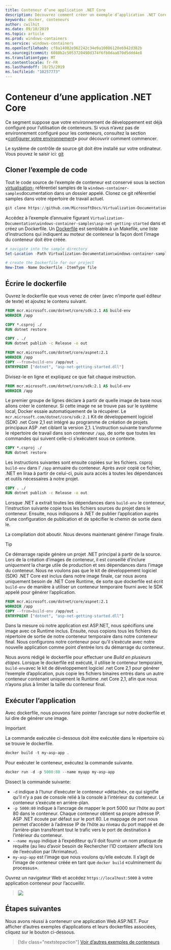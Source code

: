 ```yaml
---
title: Conteneur d’une application .NET Core
description: Découvrez comment créer un exemple d’application .NET Core avec des conteneurs
keywords: docker, conteneurs
author: cwilhit
ms.date: 09/10/2019
ms.topic: article
ms.prod: windows-containers
ms.service: windows-containers
ms.openlocfilehash: cf8a14002e962242c34e9a10086120e6942d382b
ms.sourcegitcommit: 6080b2c5053720490d374f6fb0daa870d5ddd4e8
ms.translationtype: MT
ms.contentlocale: fr-FR
ms.lasthandoff: 10/25/2019
ms.locfileid: "10257773"
---
```

# <a name="containerize-a-net-core-app"></a>Conteneur d’une application .NET Core

Ce segment suppose que votre environnement de développement est déjà configuré pour l’utilisation de conteneurs. Si vous n’avez pas de environnement configuré pour les conteneurs, consultez la section «[configurer votre environnement](./set-up-environment.md)» pour découvrir comment commencer.

Le système de contrôle de source git doit être installé sur votre ordinateur. Vous pouvez le saisir ici: [git](https://git-scm.com/download)

## <a name="clone-the-sample-code"></a>Cloner l’exemple de code

Tout le code source de l’exemple de conteneur est conservé sous la section [virtualisation-](https://github.com/MicrosoftDocs/Virtualization-Documentation) référentiel samples de la `windows-container-samples`documentation dans un dossier appelé. Clonez ce git référentiel samples dans votre répertoire de travail actuel.

```Powershell
git clone https://github.com/MicrosoftDocs/Virtualization-Documentation.git
```

Accédez à l’exemple d’annuaire figurant `Virtualization-Documentation\windows-container-samples\asp-net-getting-started` dans et créez un Dockerfile. Un [Dockerfile](https://docs.docker.com/engine/reference/builder/) est semblable à un Makefile, une liste d’instructions qui indiquent au moteur de conteneur la façon dont l’image du conteneur doit être créée.

```Powershell
# navigate into the sample directory
Set-Location -Path Virtualization-Documentation\windows-container-samples\asp-net-getting-started

# create the Dockerfile for our project
New-Item -Name Dockerfile -ItemType file
```

## <a name="write-the-dockerfile"></a>Écrire le dockerfile

Ouvrez le dockerfile que vous venez de créer (avec n’importe quel éditeur de texte) et ajoutez le contenu suivant.

```Dockerfile
FROM mcr.microsoft.com/dotnet/core/sdk:2.1 AS build-env
WORKDIR /app

COPY *.csproj ./
RUN dotnet restore

COPY . ./
RUN dotnet publish -c Release -o out

FROM mcr.microsoft.com/dotnet/core/aspnet:2.1
WORKDIR /app
COPY --from=build-env /app/out .
ENTRYPOINT ["dotnet", "asp-net-getting-started.dll"]
```

Divisez-le en ligne et expliquez ce que fait chaque instruction.

```Dockerfile
FROM mcr.microsoft.com/dotnet/core/sdk:2.1 AS build-env
WORKDIR /app
```

Le premier groupe de lignes déclare à partir de quelle image de base nous allons créer le conteneur. Si cette image ne se trouve pas sur le système local, Docker essaie automatiquement de la récupérer. Le `mcr.microsoft.com/dotnet/core/sdk:2.1` Kit de développement logiciel (SDK) .net Core 2,1 est intégré au programme de création de projets principaux ASP .net ciblant la version 2,1. L’instruction suivante transforme le répertoire de travail dans son conteneur `/app`, de sorte que toutes les commandes qui suivent celle-ci s’exécutent sous ce contexte.

```Dockerfile
COPY *.csproj ./
RUN dotnet restore
```

Les instructions suivantes sont ensuite copiées sur les fichiers. csproj `build-env` dans l' `/app` annuaire du conteneur. Après avoir copié ce fichier, .NET en liraa à partir de celui-ci, puis aura accès à toutes les dépendances et outils nécessaires à notre projet.

```Dockerfile
COPY . ./
RUN dotnet publish -c Release -o out
```

Lorsque .NET a extrait toutes les dépendances dans `build-env` le conteneur, l’instruction suivante copie tous les fichiers sources du projet dans le conteneur. Ensuite, nous indiquons à .NET de publier l’application auprès d’une configuration de publication et de spécifier le chemin de sortie dans le.

La compilation doit aboutir. Nous devons maintenant générer l’image finale. 

> [!TIP]
> Ce démarrage rapide génère un projet .NET principal à partir de la source. Lors de la création d’images de conteneur, il est conseillé d’inclure _uniquement_ la charge utile de production et ses dépendances dans l’image du conteneur. Nous ne voulons pas que le kit de développement logiciel (SDK) .NET Core est inclus dans notre image finale, car nous avons uniquement besoin de .NET Core Runtime, de sorte que dockerfile est écrit `build-env` de manière à utiliser un conteneur temporaire fourni avec le SDK appelé pour générer l’application.

```Dockerfile
FROM mcr.microsoft.com/dotnet/core/aspnet:2.1
WORKDIR /app
COPY --from=build-env /app/out .
ENTRYPOINT ["dotnet", "asp-net-getting-started.dll"]
```

Dans la mesure où notre application est ASP.NET, nous spécifions une image avec ce Runtime inclus. Ensuite, nous copions tous les fichiers du répertoire de sortie de notre conteneur temporaire dans notre conteneur final. Nous configurons notre conteneur pour qu’il s’exécute avec notre nouvelle application comme point d’entrée lors du démarrage du conteneur.

Nous avons rédigé le dockerfile pour effectuer une _Build en plusieurs étapes_. Lorsque le dockerfile est exécuté, il utilise le conteneur temporaire, `build-env`avec le kit de développement logiciel .net Core 2,1 pour générer l’exemple d’application, puis copie les fichiers binaires entrés dans un autre conteneur contenant uniquement le Runtime .net Core 2,1, afin que nous n’ayons plus à limiter la taille du conteneur final.

## <a name="run-the-app"></a>Exécuter l’application

Avec dockerfile, nous pouvons faire pointer l’ancrage sur notre dockerfile et lui dire de générer une image. 

>[!IMPORTANT]
>La commande exécutée ci-dessous doit être exécutée dans le répertoire où se trouve le dockerfile.

```Powershell
docker build -t my-asp-app .
```

Pour exécuter le conteneur, exécutez la commande suivante.

```Powershell
docker run -d -p 5000:80 --name myapp my-asp-app
```

Dissect la commande suivante:

* `-d` indique à l’tunur d’exécuter le conteneur «détaché», ce qui signifie qu’il n’y a pas de console relié à la console à l’intérieur du conteneur. Le conteneur s’exécute en arrière-plan. 
* `-p 5000:80` indique à l’ancrage de mapper le port 5000 sur l’hôte au port 80 dans le conteneur. Chaque conteneur obtient sa propre adresse IP. ASP .NET écoute par défaut sur le port 80. Le mappage de port nous permet d’accéder à l’adresse IP de l’hôte au niveau du port mappé et de l’arrière-plan transférant tout le trafic vers le port de destination à l’intérieur du conteneur.
* `--name myapp` indique à l’expéditeur qu’il doit fournir un nom pratique de requête (au lieu d’avoir besoin de Rechercher l’ID contaienr affecté lors de l’exécution par l’Arrimateur).
* `my-asp-app` est l’image que nous voulons qu’elle exécute. Il s’agit de l’image de conteneur créée en tant que `docker build` «culminement du processus».

Ouvrez un navigateur Web et accédez `https://localhost:5000` à votre application conteneur pour l’accueillir.

>![](media/SampleAppScreenshot.png)

## <a name="next-steps"></a>Étapes suivantes

Nous avons réussi à conteneurr une application Web ASP.NET. Pour afficher d’autres exemples d’applications et leurs dockerfiles associées, cliquez sur le bouton ci-dessous.

> [!div class="nextstepaction"]
> [Voir d’autres exemples de conteneurs](../samples.md)
